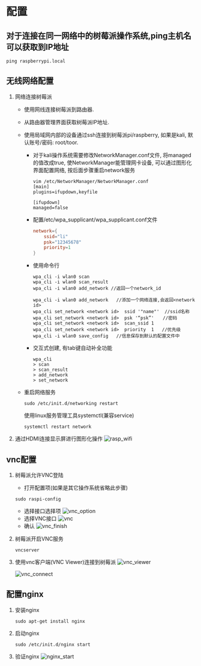 
<!-- more -->
# 配置

## 对于连接在同一网络中的树莓派操作系统,ping主机名可以获取到IP地址

```shell
ping raspberrypi.local
```

## 无线网络配置

1. 网络连接树莓派
    - 使用网线连接树莓派到路由器.
    - 从路由器管理界面获取树莓派IP地址.
    - 使用局域网内部的设备通过ssh连接到树莓派pi/raspberry, 如果是kali, 默认账号/密码: root/toor.

        - 对于kali操作系统需要修改NetworkManager.conf文件, 将managed的值改成true, 使NetworkManager能管理网卡设备, 可以通过图形化界面配置网络, 按后面步骤重启network服务

            ```shell
            vim /etc/NetworkManager/NetworkManager.conf
            [main]
            plugins=ifupdown,keyfile

            [ifupdown]
            managed=false
            ```

        - 配置/etc/wpa_supplicant/wpa_supplicant.conf文件

            ```conf
            network={
                ssid="li"
                psk="12345678"
                priority=1
            }
            ```

        - 使用命令行

            ```shell
            wpa_cli -i wlan0 scan
            wpa_cli -i wlan0 scan_result
            wpa_cli -i wlan0 add_network //返回一个network_id
            ```

            ```shell
            wpa_cli -i wlan0 add_network   //添加一个网络连接,会返回<network id> 
            wpa_cli set_network <network id>  ssid '"name"'  //ssid名称 
            wpa_cli set_network <network id>  psk '“psk”'　　//密码
            wpa_cli set_network <network id>  scan_ssid 1
            wpa_cli set_network <network id>  priority  1   //优先级
            wpa_cli -i wlan0 save_config   //信息保存到默认的配置文件中
            ```

        - 交互式创建, 有tab键自动补全功能

            ```shell
            wpa_cli
            > scan
            > scan_result
            > add_network
            > set_network
            ```

    - 重启网络服务

        ```shell
        sudo /etc/init.d/networking restart
        ````

        使用linux服务管理工具systemctl(兼容service)

        ```shell
        systemctl restart network
        ```

1. 通过HDMI连接显示屏进行图形化操作
    ![rasp_wifi](https://i.loli.net/2019/11/17/3otxiPMAaWpzQef.jpg)

## vnc配置

1. 树莓派允许VNC登陆

    - 打开配置项(如果是其它操作系统省略此步骤)

    ```shell
    sudo raspi-config
    ```

    - 选择接口选择项
    ![vnc_option](https://i.loli.net/2019/11/17/FGrMNBcyWtiPaLk.jpg)
    - 选择VNC接口
    ![vnc](https://i.loli.net/2019/11/17/bEa8wlgiX7tu64s.jpg)
    - 确认
    ![vnc_finish](https://i.loli.net/2019/11/17/7GQAYJ2bWZSkDi1.jpg)

1. 树莓派开启VNC服务

    ```shell
    vncserver
    ```

1. 使用vnc客户端(VNC Viewer)连接到树莓派
    ![vnc_viewer](https://i.loli.net/2019/11/17/Ug2CQ6yFrnOEkNh.jpg)

    ![vnc_connect](https://i.loli.net/2019/11/17/2yrIsjdpWkYmexQ.jpg)

## 配置nginx

1. 安装nginx

    ```shell
    sudo apt-get install nginx
    ```

1. 启动nginx

    ```shell
    sudo /etc/init.d/nginx start
    ```

1. 验证nginx
    ![nginx_start](https://i.loli.net/2019/11/17/heV1MrYcy4HN63m.jpg)
